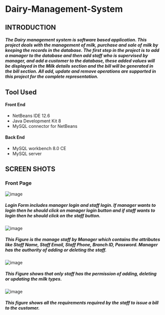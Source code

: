 # Dairy-Management-System
## INTRODUCTION
##### The Dairy management system is software based application. This project deals with the management of milk, purchase and sale of milk by keeping the records in the database. The first step in the project is to add a manager to the database and then add staff who is supervised by manager, and add a customer to the database, these added values will be displayed in the Milk details section and the bill will be generated in the bill section. All add, update and remove operations are supported in this project for the complete representation.


## Tool Used
#### Front End
- NetBeans IDE 12.6 
- Java Development Kit 8 
- MySQL connector for NetBeans 

#### Back End
- MySQL workbench 8.0 CE
- MySQL server


## SCREEN SHOTS
### Front Page
![image](https://user-images.githubusercontent.com/98821434/164015334-23c21d77-4a59-4d22-92ef-08c39c4c06e6.png)
##### Login Form includes manager login and staff login. If manager wants to login then he should click on manager login button and if staff wants to login then he should click on the staff button.


![image](https://user-images.githubusercontent.com/98821434/164015406-9844ddc8-a4aa-4bd2-8eda-263297dc47d8.png)
##### This Figure is the manage staff by Manager which contains the attributes like Staff Name, Staff Email, Staff Phone, Branch ID, Password. Manager has the authority of adding or deleting the staff.

![image](https://user-images.githubusercontent.com/98821434/164015444-fc628f97-5766-47da-a636-20f0f312cd95.png)
##### This Figure shows that only staff has the permission of adding, deleting or updating the milk types.

![image](https://user-images.githubusercontent.com/98821434/164015468-fd3704c6-48a7-4e5b-ac12-62831178121b.png)
##### This figure shows all the requirements required by the staff to issue a bill to the customer.



